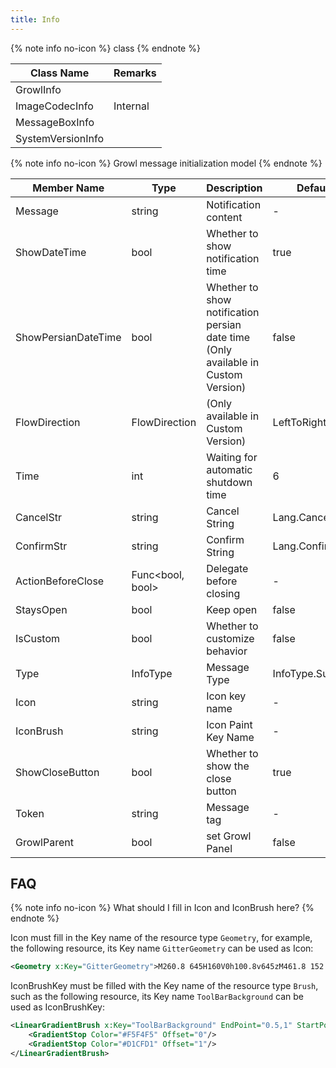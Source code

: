 ```yaml
---
title: Info
---
```


{% note info no-icon %}
class
{% endnote %}

|Class Name|Remarks|
|-|-|
|GrowlInfo||
|ImageCodecInfo|Internal|
|MessageBoxInfo||
|SystemVersionInfo||

{% note info no-icon %}
Growl message initialization model
{% endnote %}

|Member Name|Type|Description|Default|
|-|-|-|-|
| Message | string | Notification content | - |
| ShowDateTime | bool | Whether to show notification time | true |
| ShowPersianDateTime | bool | Whether to show notification persian date time (Only available in Custom Version) | false |
| FlowDirection | FlowDirection | (Only available in Custom Version) | LeftToRight |
| Time | int | Waiting for automatic shutdown time | 6 |
| CancelStr | string | Cancel String | Lang.Cancel |
| ConfirmStr | string | Confirm String | Lang.Confirm |
| ActionBeforeClose | Func<bool, bool> | Delegate before closing | - |
| StaysOpen | bool | Keep open | false |
| IsCustom | bool | Whether to customize behavior | false |
| Type | InfoType | Message Type | InfoType.Success |
| Icon | string | Icon key name | - |
| IconBrush | string | Icon Paint Key Name | - |
| ShowCloseButton | bool | Whether to show the close button | true |
| Token | string | Message tag | - |
| GrowlParent | bool | set Growl Panel | false |

## FAQ

{% note info no-icon %}
What should I fill in Icon and IconBrush here?
{% endnote %}

Icon must fill in the Key name of the resource type `Geometry`, for example, the following resource, its Key name `GitterGeometry` can be used as Icon:
``` xml
<Geometry x:Key="GitterGeometry">M260.8 645H160V0h100.8v645zM461.8 152.2h-100.8V1024h100.8V152.2z m201.2 0h-100.8V1024h100.8V152.2zM864 152h-100.8v494H864V152z</Geometry>
```

IconBrushKey must be filled with the Key name of the resource type `Brush`, such as the following resource, its Key name `ToolBarBackground` can be used as IconBrushKey:

``` xml
<LinearGradientBrush x:Key="ToolBarBackground" EndPoint="0.5,1" StartPoint="0.5,0">
    <GradientStop Color="#F5F4F5" Offset="0"/>
    <GradientStop Color="#D1CFD1" Offset="1"/>
</LinearGradientBrush>
```
